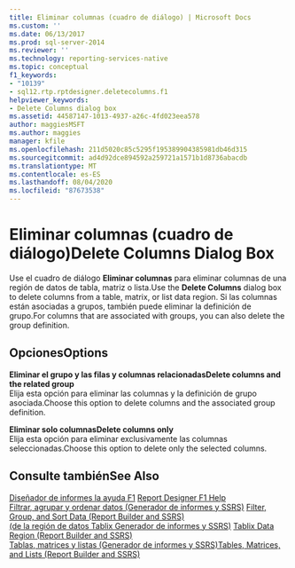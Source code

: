 ```yaml
---
title: Eliminar columnas (cuadro de diálogo) | Microsoft Docs
ms.custom: ''
ms.date: 06/13/2017
ms.prod: sql-server-2014
ms.reviewer: ''
ms.technology: reporting-services-native
ms.topic: conceptual
f1_keywords:
- "10139"
- sql12.rtp.rptdesigner.deletecolumns.f1
helpviewer_keywords:
- Delete Columns dialog box
ms.assetid: 44587147-1013-4937-a26c-4fd023eea578
author: maggiesMSFT
ms.author: maggies
manager: kfile
ms.openlocfilehash: 211d5020c85c5295f195389904385981db46d315
ms.sourcegitcommit: ad4d92dce894592a259721a1571b1d8736abacdb
ms.translationtype: MT
ms.contentlocale: es-ES
ms.lasthandoff: 08/04/2020
ms.locfileid: "87673538"
---
```

# <a name="delete-columns-dialog-box"></a><span data-ttu-id="ca9c2-102">Eliminar columnas (cuadro de diálogo)</span><span class="sxs-lookup"><span data-stu-id="ca9c2-102">Delete Columns Dialog Box</span></span>
  <span data-ttu-id="ca9c2-103">Use el cuadro de diálogo **Eliminar columnas** para eliminar columnas de una región de datos de tabla, matriz o lista.</span><span class="sxs-lookup"><span data-stu-id="ca9c2-103">Use the **Delete Columns** dialog box to delete columns from a table, matrix, or list data region.</span></span> <span data-ttu-id="ca9c2-104">Si las columnas están asociadas a grupos, también puede eliminar la definición de grupo.</span><span class="sxs-lookup"><span data-stu-id="ca9c2-104">For columns that are associated with groups, you can also delete the group definition.</span></span>  
  
## <a name="options"></a><span data-ttu-id="ca9c2-105">Opciones</span><span class="sxs-lookup"><span data-stu-id="ca9c2-105">Options</span></span>  
 <span data-ttu-id="ca9c2-106">**Eliminar el grupo y las filas y columnas relacionadas**</span><span class="sxs-lookup"><span data-stu-id="ca9c2-106">**Delete columns and the related group**</span></span>  
 <span data-ttu-id="ca9c2-107">Elija esta opción para eliminar las columnas y la definición de grupo asociada.</span><span class="sxs-lookup"><span data-stu-id="ca9c2-107">Choose this option to delete columns and the associated group definition.</span></span>  
  
 <span data-ttu-id="ca9c2-108">**Eliminar solo columnas**</span><span class="sxs-lookup"><span data-stu-id="ca9c2-108">**Delete columns only**</span></span>  
 <span data-ttu-id="ca9c2-109">Elija esta opción para eliminar exclusivamente las columnas seleccionadas.</span><span class="sxs-lookup"><span data-stu-id="ca9c2-109">Choose this option to delete only the selected columns.</span></span>  
  
## <a name="see-also"></a><span data-ttu-id="ca9c2-110">Consulte también</span><span class="sxs-lookup"><span data-stu-id="ca9c2-110">See Also</span></span>  
 <span data-ttu-id="ca9c2-111">[Diseñador de informes la ayuda F1](tools/report-designer-f1-help.md) </span><span class="sxs-lookup"><span data-stu-id="ca9c2-111">[Report Designer F1 Help](tools/report-designer-f1-help.md) </span></span>  
 <span data-ttu-id="ca9c2-112">[Filtrar, agrupar y ordenar datos &#40;Generador de informes y SSRS&#41;](report-design/filter-group-and-sort-data-report-builder-and-ssrs.md) </span><span class="sxs-lookup"><span data-stu-id="ca9c2-112">[Filter, Group, and Sort Data &#40;Report Builder and SSRS&#41;](report-design/filter-group-and-sort-data-report-builder-and-ssrs.md) </span></span>  
 <span data-ttu-id="ca9c2-113">[&#40;de la región de datos Tablix Generador de informes y SSRS&#41;](../../2014/reporting-services/tablix-data-region-report-builder-and-ssrs.md) </span><span class="sxs-lookup"><span data-stu-id="ca9c2-113">[Tablix Data Region &#40;Report Builder and SSRS&#41;](../../2014/reporting-services/tablix-data-region-report-builder-and-ssrs.md) </span></span>  
 [<span data-ttu-id="ca9c2-114">Tablas, matrices y listas &#40;Generador de informes y SSRS&#41;</span><span class="sxs-lookup"><span data-stu-id="ca9c2-114">Tables, Matrices, and Lists &#40;Report Builder and SSRS&#41;</span></span>](report-design/create-invoices-and-forms-with-lists-report-builder-and-ssrs.md)  
  
  
